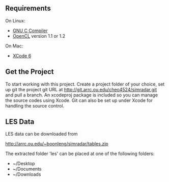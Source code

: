 Requirements
------------

On Linux:

* [GNU C Compiler](http://gcc.gnu.org)
* [OpenCL] version 1.1 or 1.2

On Mac:
* [XCode 6]

[OpenCL]: https://www.khronos.org/opencl
[XCode 6]: https://developer.apple.com/xcode


Get the Project
---------------

To start working with this project. Create a project folder of your choice, set up git the project git URL at http://git.arrc.ou.edu/cheo4524/simradar.git and pull a branch. An xcodeproj package is included so you can manage the source codes using Xcode. Git can also be set up under Xcode for handling the source control.


LES Data
--------

LES data can be downloaded from

http://arrc.ou.edu/~boonleng/simradar/tables.zip

The extracted folder 'les' can be placed at one of the following folders:
- ~/Desktop
- ~/Documents
- ~/Downloads

